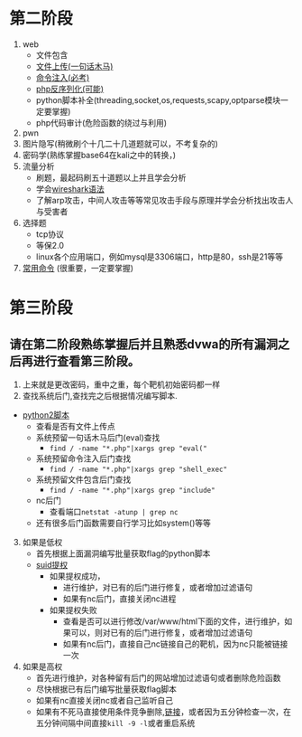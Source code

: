 # 第二阶段
1. web
    + 文件包含
    + [文件上传(一句话木马)](../web/文件上传漏洞.md)
    + [命令注入(必考)](../web/命令注入.md)
    + [php反序列化(可能)](../web/反序列化.md)
    + python脚本补全(threading,socket,os,requests,scapy,optparse模块一定要掌握)
    + php代码审计(危险函数的绕过与利用)
2. pwn
3. 图片隐写(稍微刷个十几二十几道题就可以，不考复杂的)
4. 密码学(熟练掌握base64在kali之中的转换，)
5. 流量分析
    + 刷题，最起码刷五十道题以上并且学会分析
    + 学会[wireshark语法](./流量分析.md)
    + 了解arp攻击，中间人攻击等等常见攻击手段与原理并学会分析找出攻击人与受害者
6. 选择题
    + tcp协议
    + 等保2.0
    + linux各个应用端口，例如mysql是3306端口，http是80，ssh是21等等
7. [常用命令](./命令.md)    (很重要，一定要掌握)
# 第三阶段
## 请在第二阶段熟练掌握后并且熟悉dvwa的所有漏洞之后再进行查看第三阶段。
1. 上来就是更改密码，重中之重，每个靶机初始密码都一样
2. 查找系统后门,查找完之后根据情况编写脚本.
- [python2脚本](./awd脚本.md)
    + 查看是否有文件上传点
    + 系统预留一句话木马后门(eval)查找
        + `find / -name "*.php"|xargs grep "eval("`
    + 系统预留命令注入后门查找
        + `find / -name "*.php"|xargs grep "shell_exec"`
    + 系统预留文件包含后门查找
        + `find / -name "*.php"|xargs grep "include"`
    + nc后门
        + 查看端口`netstat -atunp | grep nc`
    + 还有很多后门函数需要自行学习比如system()等等
3. 如果是低权
    + 首先根据上面漏洞编写批量获取flag的python脚本
    + [suid提权](./suid提权.md)
        + 如果提权成功，
            + 进行维护，对已有的后门进行修复，或者增加过滤语句
            + 如果有nc后门，直接关闭nc进程
        + 如果提权失败
            + 查看是否可以进行修改/var/www/html下面的文件，进行维护，如果可以，则对已有的后门进行修复，或者增加过滤语句
            + 如果有nc后门，直接自己nc链接自己的靶机，因为nc只能被链接一次
4. 如果是高权
    + 首先进行维护，对各种留有后门的网站增加过滤语句或者删除危险函数
    + 尽快根据已有后门编写批量获取flag脚本
    + 如果有nc直接关闭nc或者自己监听自己
    + 如果有不死马直接使用条件竞争删除,[链接](./不死马.md)，或者因为五分钟检查一次，在五分钟间隔中间直接`kill -9 -l`或者重启系统